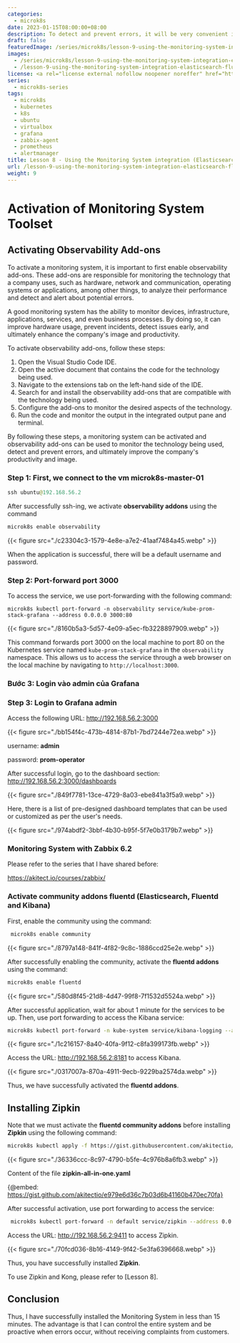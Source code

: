 ```yaml
---
categories:
  - microk8s
date: 2023-01-15T08:00:00+08:00
description: To detect and prevent errors, it will be very convenient if there is a good monitoring tool. Monitoring systems are responsible for monitoring the technology that a company uses (hardware, network and communication, operating system or application, among others) to analyze its performance, and detect and alert about potential errors. A good monitoring system is capable of monitoring devices, infrastructure, applications, services, and even business processes.
draft: false
featuredImage: /series/microk8s/lesson-9-using-the-monitoring-system-integration-elasticsearch-fluentd-and-kibana-grafana-zipkin-of-microk8s.webp
images:
  - /series/microk8s/lesson-9-using-the-monitoring-system-integration-elasticsearch-fluentd-and-kibana-grafana-zipkin-of-microk8s.webp
  - /lesson-9-using-the-monitoring-system-integration-elasticsearch-fluentd-and-kibana-grafana-zipkin-of-microk8s/images/index.en.png
license: <a rel="license external nofollow noopener noreffer" href="https://creativecommons.org/licenses/by-nc/4.0/" target="_blank">CC BY-NC 4.0</a>
series:
  - microk8s-series
tags:
  - microk8s
  - kubernetes
  - k8s
  - ubuntu
  - virtualbox
  - grafana
  - zabbix-agent
  - prometheus
  - alertmanager
title: Lesson 8 - Using the Monitoring System integration (Elasticsearch, Fluentd and Kibana, Grafana, Zipkin) of Microk8s
url: /lesson-9-using-the-monitoring-system-integration-elasticsearch-fluentd-and-kibana-grafana-zipkin-of-microk8s
weight: 9
---
```


# Activation of Monitoring System Toolset

## Activating Observability Add-ons

To activate a monitoring system, it is important to first enable observability add-ons. These add-ons are responsible for monitoring the technology that a company uses, such as hardware, network and communication, operating systems or applications, among other things, to analyze their performance and detect and alert about potential errors.

A good monitoring system has the ability to monitor devices, infrastructure, applications, services, and even business processes. By doing so, it can improve hardware usage, prevent incidents, detect issues early, and ultimately enhance the company's image and productivity.

To activate observability add-ons, follow these steps:

1. Open the Visual Studio Code IDE.
2. Open the active document that contains the code for the technology being used.
3. Navigate to the extensions tab on the left-hand side of the IDE.
4. Search for and install the observability add-ons that are compatible with the technology being used.
5. Configure the add-ons to monitor the desired aspects of the technology.
6. Run the code and monitor the output in the integrated output pane and terminal.

By following these steps, a monitoring system can be activated and observability add-ons can be used to monitor the technology being used, detect and prevent errors, and ultimately improve the company's productivity and image.

### Step 1: First, we connect to the vm **microk8s-master-01**

```java
ssh ubuntu@192.168.56.2
```

After successfully ssh-ing, we activate **observability addons** using the command

```markdown
microk8s enable observability
```

{{< figure src="./c23304c3-1579-4e8e-a7e2-41aaf7484a45.webp" >}}

When the application is successful, there will be a default username and password.

### Step 2: Port-forward port 3000

To access the service, we use port-forwarding with the following command:

```shell
microk8s kubectl port-forward -n observability service/kube-prom-stack-grafana --address 0.0.0.0 3000:80
```

{{< figure src="./8160b5a3-5d57-4e09-a5ec-fb3228897909.webp" >}}

This command forwards port 3000 on the local machine to port 80 on the Kubernetes service named `kube-prom-stack-grafana` in the `observability` namespace. This allows us to access the service through a web browser on the local machine by navigating to `http://localhost:3000`.

### Bước 3: Login vào admin của Grafana

### Step 3: Login to Grafana admin

Access the following URL: http://192.168.56.2:3000

{{< figure src="./bb154f4c-473b-4814-87b1-7bd7244e72ea.webp" >}}

username: **admin**

password: **prom-operator**

After successful login, go to the dashboard section: http://192.168.56.2:3000/dashboards

{{< figure src="./849f7781-13ce-4729-8a03-ebe841a3f5a9.webp" >}}

Here, there is a list of pre-designed dashboard templates that can be used or customized as per the user's needs.

{{< figure src="./974abdf2-3bbf-4b30-b95f-5f7e0b3179b7.webp" >}}

### Monitoring System with Zabbix 6.2

Please refer to the series that I have shared before:

https://akitect.io/courses/zabbix/

### Activate community addons fluentd (Elasticsearch, Fluentd and Kibana)

First, enable the community using the command:

```bash
 microk8s enable community
```

{{< figure src="./8797a148-841f-4f82-9c8c-1886ccd25e2e.webp" >}}

After successfully enabling the community, activate the **fluentd addons** using the command:

```bash
microk8s enable fluentd
```

{{< figure src="./580d8f45-21d8-4d47-99f8-7f1532d5524a.webp" >}}

After successful application, wait for about 1 minute for the services to be up. Then, use port forwarding to access the Kibana service:

```bash
microk8s kubectl port-forward -n kube-system service/kibana-logging --address 0.0.0.0 8181:5601
```

{{< figure src="./1c216157-8a40-40fa-9f12-c8fa399173fb.webp" >}}

Access the URL: http://192.168.56.2:8181 to access Kibana.

{{< figure src="./0317007a-870a-4911-9ecb-9229ba2574da.webp" >}}

Thus, we have successfully activated the **fluentd addons**.

## Installing Zipkin

Note that we must activate the **fluentd community addons** before installing **Zipkin** using the following command:

```bash
microk8s kubectl apply -f https://gist.githubusercontent.com/akitectio/e979e6d36c7b03d6b41160b470ec70fa/raw/e8e71b14cbb013204262409aaa46a899a29ab64e/zipkin-all-in-one.yaml
```

{{< figure src="./36336ccc-8c97-4790-b5fe-4c976b8a6fb3.webp" >}}

Content of the file **zipkin-all-in-one.yaml**

{@embed: https://gist.github.com/akitectio/e979e6d36c7b03d6b41160b470ec70fa}

After successful activation, use port forwarding to access the service:

```bash
 microk8s kubectl port-forward -n default service/zipkin --address 0.0.0.0 9411:9411
```

Access the URL: http://192.168.56.2:9411 to access Zipkin.

{{< figure src="./70fcd036-8b16-4149-9f42-5e3fa6396668.webp" >}}

Thus, you have successfully installed **Zipkin**.

To use Zipkin and Kong, please refer to [Lesson 8].

## Conclusion

Thus, I have successfully installed the Monitoring System in less than 15 minutes. The advantage is that I can control the entire system and be proactive when errors occur, without receiving complaints from customers.
